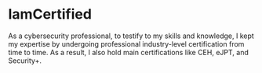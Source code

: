 # IamCertified
As a cybersecurity professional, to testify to my skills and knowledge, I kept my expertise by undergoing professional industry-level certification from time to time. As a result, I also hold main certifications like CEH, eJPT, and Security+.
